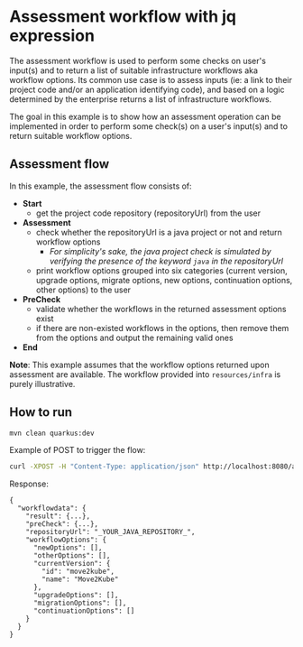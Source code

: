 # Assessment workflow with jq expression
The assessment workflow is used to perform some checks on user's input(s) and to return a list of suitable infrastructure workflows aka workflow options. 
Its common use case is to assess inputs (ie: a link to their project code and/or an application identifying code), and based on a logic determined by the enterprise returns a list of infrastructure workflows.

The goal in this example is to show how an assessment operation can be implemented in order to perform some check(s) on a user's input(s) and to return suitable workflow options.

## Assessment flow
In this example, the assessment flow consists of:
- **Start**
  - get the project code repository (repositoryUrl) from the user
- **Assessment**
  - check whether the repositoryUrl is a java project or not and return workflow options
    - _For simplicity's sake, the java project check is simulated by verifying the presence of the keyword `java` in the repositoryUrl_
  - print workflow options grouped into six categories (current version, upgrade options, migrate options, new options, continuation options, other options) to the user
- **PreCheck**
  - validate whether the workflows in the returned assessment options exist
  - if there are non-existed workflows in the options, then remove them from the options and output the remaining valid ones
- **End**

**Note**:
This example assumes that the workflow options returned upon assessment are available.
The workflow provided into `resources/infra` is purely illustrative.

## How to run

```bash
mvn clean quarkus:dev
```

Example of POST to trigger the flow:
```bash
curl -XPOST -H "Content-Type: application/json" http://localhost:8080/assessment-with-jq-expression -d '{"repositoryUrl": "_YOUR_JAVA_REPOSITORY_"}'
```

Response:
```
{
  "workflowdata": {
    "result": {...},
    "preCheck": {...},
    "repositoryUrl": "_YOUR_JAVA_REPOSITORY_",
    "workflowOptions": {
      "newOptions": [],
      "otherOptions": [],
      "currentVersion": {
        "id": "move2kube",
        "name": "Move2Kube"
      },
      "upgradeOptions": [],
      "migrationOptions": [],
      "continuationOptions": []
    }
  }
}
```